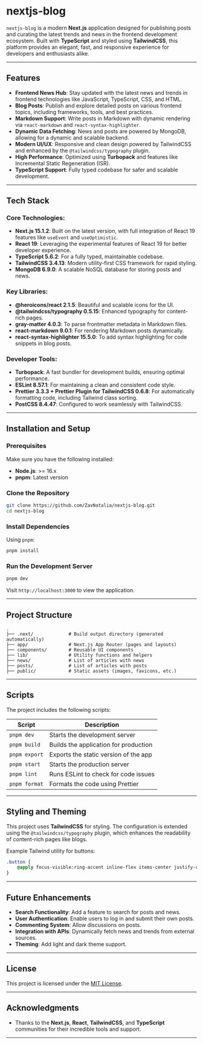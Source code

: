 # nextjs-blog

`nextjs-blog` is a modern **Next.js** application designed for publishing posts and curating the latest trends and news in the frontend development ecosystem. Built with **TypeScript** and styled using **TailwindCSS**, this platform provides an elegant, fast, and responsive experience for developers and enthusiasts alike.

---

## Features

- **Frontend News Hub**: Stay updated with the latest news and trends in frontend technologies like JavaScript, TypeScript, CSS, and HTML.
- **Blog Posts**: Publish and explore detailed posts on various frontend topics, including frameworks, tools, and best practices.
- **Markdown Support**: Write posts in Markdown with dynamic rendering via `react-markdown` and `react-syntax-highlighter`.
- **Dynamic Data Fetching**: News and posts are powered by MongoDB, allowing for a dynamic and scalable backend.
- **Modern UI/UX**: Responsive and clean design powered by TailwindCSS and enhanced by the `@tailwindcss/typography` plugin.
- **High Performance**: Optimized using **Turbopack** and features like Incremental Static Regeneration (ISR).
- **TypeScript Support**: Fully typed codebase for safer and scalable development.

---

## Tech Stack

### Core Technologies:

- **Next.js 15.1.2**: Built on the latest version, with full integration of React 19 features like `useEvent` and `useOptimistic`.
- **React 19**: Leveraging the experimental features of React 19 for better developer experience.
- **TypeScript 5.6.2**: For a fully typed, maintainable codebase.
- **TailwindCSS 3.4.13**: Modern utility-first CSS framework for rapid styling.
- **MongoDB 6.9.0**: A scalable NoSQL database for storing posts and news.

### Key Libraries:

- **@heroicons/react 2.1.5**: Beautiful and scalable icons for the UI.
- **@tailwindcss/typography 0.5.15**: Enhanced typography for content-rich pages.
- **gray-matter 4.0.3**: To parse frontmatter metadata in Markdown files.
- **react-markdown 9.0.1**: For rendering Markdown posts dynamically.
- **react-syntax-highlighter 15.5.0**: To add syntax highlighting for code snippets in blog posts.

### Developer Tools:

- **Turbopack**: A fast bundler for development builds, ensuring optimal performance.
- **ESLint 8.57.1**: For maintaining a clean and consistent code style.
- **Prettier 3.3.3 + Prettier Plugin for TailwindCSS 0.6.8**: For automatically formatting code, including Tailwind class sorting.
- **PostCSS 8.4.47**: Configured to work seamlessly with TailwindCSS.

---

## Installation and Setup

### Prerequisites

Make sure you have the following installed:

- **Node.js**: >= 16.x
- **pnpm**: Latest version

### Clone the Repository

```bash
git clone https://github.com/ZavNatalia/nextjs-blog.git
cd nextjs-blog
```

### Install Dependencies

Using `pnpm`:

```bash
pnpm install
```

### Run the Development Server

```bash
pnpm dev
```

Visit `http://localhost:3000` to view the application.

---

## Project Structure

```plaintext
.
├── .next/             # Build output directory (generated automatically)
├── app/               # Next.js App Router (pages and layouts)
├── components/        # Reusable UI components
├── lib/               # Utility functions and helpers
├── news/              # List of articles with news
├── posts/             # List of articles with posts
├── public/            # Static assets (images, favicons, etc.)
```

---

## Scripts

The project includes the following scripts:

| Script        | Description                           |
| ------------- | ------------------------------------- |
| `pnpm dev`    | Starts the development server         |
| `pnpm build`  | Builds the application for production |
| `pnpm export` | Exports the static version of the app |
| `pnpm start`  | Starts the production server          |
| `pnpm lint`   | Runs ESLint to check for code issues  |
| `pnpm format` | Formats the code using Prettier       |

---

## Styling and Theming

This project uses **TailwindCSS** for styling. The configuration is extended using the `@tailwindcss/typography` plugin, which enhances the readability of content-rich pages like blogs.

Example Tailwind utility for buttons:

```css
.button {
    @apply focus-visible:ring-accent inline-flex items-center justify-center gap-2 rounded-lg font-medium transition-colors duration-300 focus-visible:outline-none focus-visible:ring-2 focus-visible:ring-offset-2 focus-visible:ring-offset-background-primary;
}
```

---

## Future Enhancements

- **Search Functionality**: Add a feature to search for posts and news.
- **User Authentication**: Enable users to log in and submit their own posts.
- **Commenting System**: Allow discussions on posts.
- **Integration with APIs**: Dynamically fetch news and trends from external sources.
- **Theming**: Add light and dark theme support.

---

## License

This project is licensed under the [MIT License](LICENSE).

---

## Acknowledgments

- Thanks to the **Next.js**, **React**, **TailwindCSS**, and **TypeScript** communities for their incredible tools and support.

---
